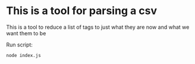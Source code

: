 # This is a tool for parsing a csv
This is a tool to reduce a list of tags to just what they are now and what we want them to be

Run script:
```
node index.js
```
